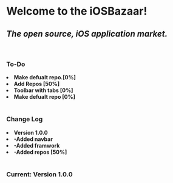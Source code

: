 <h1>Welcome to the iOSBazaar! </h1>
<h2><i>The open source, iOS application market. </i></h2>
</br>
<h3><b>To-Do</b></h3>
<li><b>Make defualt repo.[0%]</b></li>
<li><b>Add Repos         [50%]</b></li>
<li><b>Toolbar with tabs [0%]</b></li>
<li><b>Make defualt repo [0%]</b></li>
</br>
<h3><b>Change Log</b></h3>
<li><b>Version 1.0.0</b></li>
<li><b>-Added navbar</b></li>
<li><b>-Added framwork</b></li>
<li><b>-Added repos [50%]</b></li>

</br>
<h3><b>Current: Version 1.0.0</b></h3>

